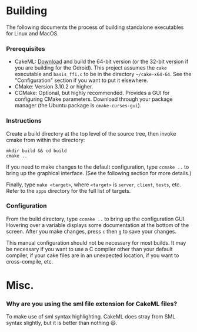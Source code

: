 # Building

The following documents the process of building standalone executables for Linux and MacOS.

### Prerequisites
- CakeML: [Download](https://cakeml.org/download.html) and build the 64-bit version (or the 32-bit version if you are building for the Odroid). This project assumes the `cake` executable and `basis_ffi.c` to be in the directory `~/cake-x64-64`. See the "Configuration" section if you want to put it elsewhere.
- CMake: Version 3.10.2 or higher.
- CCMake: Optional, but highly recommended. Provides a GUI for configuring CMake parameters. Download through your package manager (the Ubuntu package is `cmake-curses-gui`).

### Instructions
Create a build directory at the top level of the source tree, then invoke cmake from within the directory:

    mkdir build && cd build
    cmake ..

If you need to make changes to the default configuration, type `ccmake ..` to bring up the graphical interface. (See the following section for more details.)

Finally, type `make <target>`, where `<target>` is `server`, `client`, `tests`, etc. Refer to the `apps` directory for the full list of targets.

### Configuration
From the build directory, type `ccmake ..` to bring up the configuration GUI. Hovering over a variable displays some documentation at the bottom of the screen. After you make changes, press `c` then `g` to save your changes.

This manual configuration should not be necessary for most builds. It may be necessary if you want to use a C compiler other than your default compiler, if your cake files are in an unexpected location, if you want to cross-compile, etc.

# Misc.

### Why are you using the sml file extension for CakeML files?
To make use of sml syntax highlighting. CakeML does stray from SML syntax slightly, but it is better than nothing 😃.
